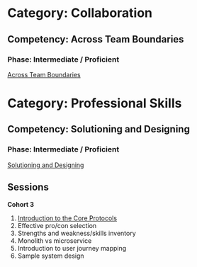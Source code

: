 # Category: Collaboration
## Competency: Across Team Boundaries
### Phase: Intermediate / Proficient

[Across Team Boundaries](../collaboration/across_team_boundaries.md)

# Category: Professional Skills
## Competency: Solutioning and Designing
### Phase: Intermediate / Proficient

[Solutioning and Designing](../professional_skills/solutioning_and_designing.md)

## Sessions
**Cohort 3**

1. [Introduction to the Core Protocols](../topics/intro_to_core_protocols.md)
2. Effective pro/con selection
3. Strengths and weakness/skills inventory 
4. Monolith vs microservice
5. Introduction to user journey mapping
6. Sample system design
